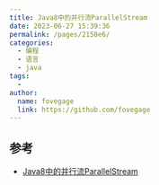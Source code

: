 ```yaml
---
title: Java8中的并行流ParallelStream
date: 2023-06-27 15:39:36
permalink: /pages/2158e6/
categories:
  - 编程
  - 语言
  - java
tags:
  - 
author: 
  name: fovegage
  link: https://github.com/fovegage
---
```

## 参考

- [Java8中的并行流ParallelStream](https://russxia.com/2021/01/29/Java8%E4%B8%AD%E7%9A%84%E5%B9%B6%E8%A1%8C%E6%B5%81ParallelStream/)